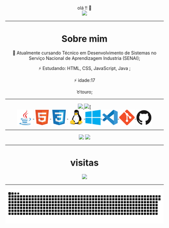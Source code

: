 
<div align="center">olá !! 👋

<div>
 
 <img height="center" src="https://orig00.deviantart.net/bfd8/f/2018/204/e/4/homeworld_pixel_planet_f2u_by_pyjamethyst-dci25ou.gif"/>
</div\>
 <hr>
 <h1> Sobre mim </h1>
 
💬 Atualmente cursando Técnico em Desenvolvimento de Sistemas no Serviço Nacional de Aprendizagem Industria (SENAI);

 ⚡ Estudando: HTML, CSS, JavaScript, Java ;
 
 ⚡ idade:17

 ♉touro;
 </div>

<hr>

 <div>
  <a href="https://github.com/VictorGomes06">
  <img height="160em" src="https://github-readme-stats.vercel.app/api?username=VictorGomes06&show_icons=true&theme=Winter isComing&include_all_commits=true&count_private=true"/>
  <img height="165em" src="https://github-readme-stats.vercel.app/api/top-langs/?username=VictorGomes06&layout=compact&langs_count=7&theme=Winter is Coming "/>[
</div>


  <div style="display: inline_block" align="center">
    <img align="center" alt="java" height="50" width="50" src="https://raw.githubusercontent.com/devicons/devicon/master/icons/java/java-original.svg">
    <img align="center" alt="HTML" height="50" width="50" src="https://raw.githubusercontent.com/devicons/devicon/master/icons/html5/html5-original.svg">
    <img align="center" alt="CSS" height="50" width="50" src="https://raw.githubusercontent.com/devicons/devicon/master/icons/css3/css3-original.svg">
    <img align="center" alt="linux" height="50" width="50" src="https://raw.githubusercontent.com/devicons/devicon/master/icons/linux/linux-original.svg">
    <img align="center" alt="windows" height="50" width="50" src="https://raw.githubusercontent.com/devicons/devicon/master/icons/windows8/windows8-original.svg">
    <img align="center" alt="vscode" height="50" width="50" src="https://raw.githubusercontent.com/devicons/devicon/master/icons/vscode/vscode-original.svg">
    <img align="center" alt="git" height="50" width="50" src="https://raw.githubusercontent.com/devicons/devicon/master/icons/git/git-original.svg">
    <img align="center" alt="github" height="50" width="50" src="https://raw.githubusercontent.com/devicons/devicon/master/icons/github/github-original.svg">
</div>
  <hr>
 <div>
    <a href=https://www.instagram.com/vi.gomesyt/ target="_blank"><img src="https://img.shields.io/badge/-Instagram-%23E4405F?style=for-the-badge&logo=instagram&logoColor=white" target="_blank"></a>
   <a href=https://discord.com/channels/773624915437158402/783305356649562112/ target="_blank"><img src="https://img.shields.io/badge/Discord-7289DA?style=for-the-badge&logo=discord&logoColor=white" target="_blank"></a> 
  </div>
 
 <hr>
 <h1> visitas  </h1>
 
 <p align="center"> 
   <img alingn="center" src="https://profile-counter.glitch.me/VictorGomes06/count.svg" />
 </p>
 
 <hr>
 
 ![Snake animation](https://github.com/VictorGomes06/VictorGomes06/blob/output/github-contribution-grid-snake.svg)
